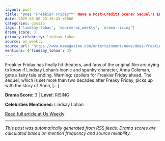 ```yaml
---
layout: post
title: "Does 'Freakier Friday""" Have a Post-Credits Scene? Sequel's Ending Explained"""
date: 2025-08-08 23:16:43 +0000
categories: gossip
tags: ['lindsay-lohan', 'source-us_weekly', 'drama-rising']
drama_score: 3
primary_celebrity: lindsay_lohan
source: us_weekly
source_url: "https://www.usmagazine.com/entertainment/news/does-freakier-friday-have-a-post-credits-scene-sequels-ending-explained/"""
mentions: {'lindsay_lohan': 3}
---
```


Freakier Friday has finally hit theaters, and fans of the original film are dying to know if Lindsay Lohan’s iconic and spunky character, Anna Coleman, gets a fairy tale ending. Warning: spoilers for Freakier Friday ahead. The sequel, which is set more than two decades after Freaky Friday, picks up with the story of Anna, […]

**Drama Score:** 3 | **Level:** RISING

**Celebrities Mentioned:** Lindsay Lohan

[Read full article at Us Weekly](https://www.usmagazine.com/entertainment/news/does-freakier-friday-have-a-post-credits-scene-sequels-ending-explained/)

---
*This post was automatically generated from RSS feeds. Drama scores are calculated based on mention frequency and source reliability.*
